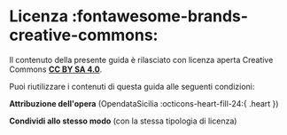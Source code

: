 # Licenza :fontawesome-brands-creative-commons:

Il contenuto della presente guida è rilasciato con licenza aperta Creative Commons [**CC BY SA 4.0**](https://creativecommons.org/licenses/by-sa/4.0/deed.it).

Puoi riutilizzare i contenuti di questa guida alle seguenti condizioni:

**Attribuzione dell'opera** (OpendataSicilia :octicons-heart-fill-24:{ .heart }) 

**Condividi allo stesso modo** (con la stessa tipologia di licenza)

